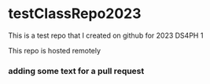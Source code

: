 # testClassRepo2023
This is a test repo that I created on github for 2023 DS4PH 1


This repo is hosted remotely

### adding some text for a pull request
